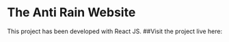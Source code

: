 # The Anti Rain Website

This project has been developed with React JS.
##Visit the project live here: 
